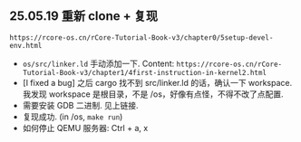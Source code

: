 ## 25.05.19 重新 clone + 复现

```
https://rcore-os.cn/rCore-Tutorial-Book-v3/chapter0/5setup-devel-env.html
```

- `os/src/linker.ld` 手动添加一下. Content: `https://rcore-os.cn/rCore-Tutorial-Book-v3/chapter1/4first-instruction-in-kernel2.html`
- [I fixed a bug] 之后 cargo 找不到 src/linker.ld 的话，确认一下 workspace. 我发现 workspace 是根目录，不是 /os，好像有点怪，不得不改了点配置.
- 需要安装 GDB 二进制. 见上链接.
- 复现成功. (in /os, `make run`)
- 如何停止 QEMU 服务器: Ctrl + a, x
